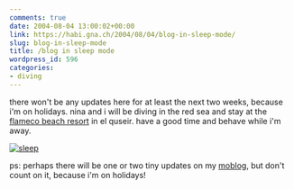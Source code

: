 ```yaml
---
comments: true
date: 2004-08-04 13:00:02+00:00
link: https://habi.gna.ch/2004/08/04/blog-in-sleep-mode/
slug: blog-in-sleep-mode
title: /blog in sleep mode
wordpress_id: 596
categories:
- diving
---
```


there won't be any updates here for at least the next two weeks, because i'm on holidays.
nina and i will be diving in the red sea and stay at the [flameco beach resort](http://www.flamencohotels.com/quseir/index.html) in el quseir.
have a good time and behave while i'm away.


[![sleep](https://habi.gna.ch/blog/images/sleep-tm.jpg)](../blog/images/MOV01368.MPG)


ps: perhaps there will be one or two tiny updates on my [moblog](http://moblog.co.uk/blogs.php?show=835), but don't count on it, because i'm on holidays!
